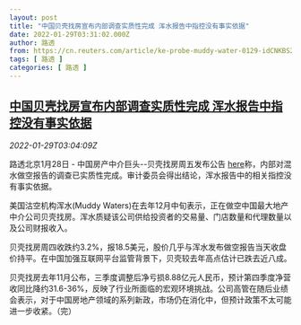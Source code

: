 ```yaml
---
layout: post
title: "中国贝壳找房宣布内部调查实质性完成 浑水报告中指控没有事实依据"
date: 2022-01-29T03:31:02.000Z
author: 路透
from: https://cn.reuters.com/article/ke-probe-muddy-water-0129-idCNKBS2K3031
tags: [ 路透 ]
categories: [ 路透 ]
---
```

<!--1643427062000-->
[中国贝壳找房宣布内部调查实质性完成 浑水报告中指控没有事实依据](https://cn.reuters.com/article/ke-probe-muddy-water-0129-idCNKBS2K3031)
------

<div>
<div><i>2022-01-29T03:04:09Z</i></div><p>路透北京1月28日 - 中国房产中介巨头--贝壳找房周五发布公告 <a href="https://mp.weixin.qq.com/s/iyQKfQCywET5-IDF_IsB2g">here</a>称，内部对混水做空报告的调查已实质性完成。审计委员会得出结论，浑水报告中的相关指控没有事实依据。</p><p>美国沽空机构浑水(Muddy Waters)在去年12月中旬表示，正在做空中国最大地产中介公司贝壳找房。浑水质疑该公司供给投资者的交易量、门店数量和代理数量以及公司财报收入。</p><p>贝壳找房周四收跌约3.2%，报18.5美元，股价几乎与浑水发布做空报告当天收盘价持平。在中国加强互联网平台监管背景下，贝壳较去年高点估计已跌去近八成。</p><p>贝壳找房去年11月公布，三季度调整后净亏损8.88亿元人民币，预计第四季度净营收同比降约31.6-36%，反映了行业所面临的宏观环境挑战。公司高管在随后业绩会表示，对于中国房地产领域的系列新政，市场仍在消化中，但预计政策不太可能进一步收紧。（完）</p>
</div>
